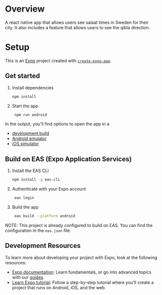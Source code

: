 # Overview
A react native app that allows users see salaat times in Sweden for their city. It also includes a feature that allows users to see the qibla direction.


# Setup
This is an [Expo](https://expo.dev) project created with [`create-expo-app`](https://www.npmjs.com/package/create-expo-app).

## Get started

1. Install dependencies

   ```bash
   npm install
   ```

2. Start the app

   ```bash
    npm run android
   ```

In the output, you'll find options to open the app in a

- [development build](https://docs.expo.dev/develop/development-builds/introduction/)
- [Android emulator](https://docs.expo.dev/workflow/android-studio-emulator/)
- [iOS simulator](https://docs.expo.dev/workflow/ios-simulator/)


## Build on EAS (Expo Application Services)
1. Install the EAS CLI

   ```bash
   npm install -g eas-cli
   ```

2. Authenticate with your Expo account

   ```bash
    eas login
    ```

3. Build the app

   ```bash
    eas build --platform android
   ```

NOTE: This project is already configured to build on EAS. You can find the configuration in the `eas.json` file.


## Development Resources

To learn more about developing your project with Expo, look at the following resources:

- [Expo documentation](https://docs.expo.dev/): Learn fundamentals, or go into advanced topics with our [guides](https://docs.expo.dev/guides).
- [Learn Expo tutorial](https://docs.expo.dev/tutorial/introduction/): Follow a step-by-step tutorial where you'll create a project that runs on Android, iOS, and the web.
